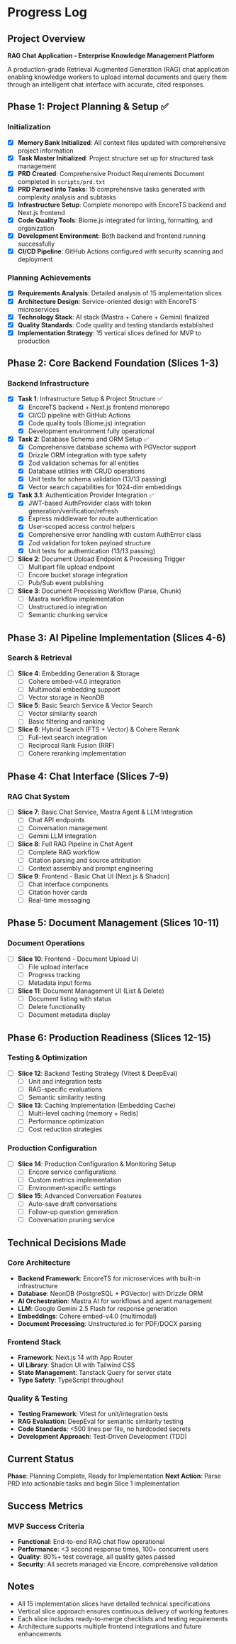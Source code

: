 # Progress Log

## Project Overview
**RAG Chat Application - Enterprise Knowledge Management Platform**

A production-grade Retrieval Augmented Generation (RAG) chat application enabling knowledge workers to upload internal documents and query them through an intelligent chat interface with accurate, cited responses.

## Phase 1: Project Planning & Setup ✅

### Initialization
- [x] **Memory Bank Initialized**: All context files updated with comprehensive project information
- [x] **Task Master Initialized**: Project structure set up for structured task management
- [x] **PRD Created**: Comprehensive Product Requirements Document completed in `scripts/prd.txt`
- [x] **PRD Parsed into Tasks**: 15 comprehensive tasks generated with complexity analysis and subtasks
- [x] **Infrastructure Setup**: Complete monorepo with EncoreTS backend and Next.js frontend
- [x] **Code Quality Tools**: Biome.js integrated for linting, formatting, and organization
- [x] **Development Environment**: Both backend and frontend running successfully
- [x] **CI/CD Pipeline**: GitHub Actions configured with security scanning and deployment

### Planning Achievements
- [x] **Requirements Analysis**: Detailed analysis of 15 implementation slices
- [x] **Architecture Design**: Service-oriented design with EncoreTS microservices
- [x] **Technology Stack**: AI stack (Mastra + Cohere + Gemini) finalized
- [x] **Quality Standards**: Code quality and testing standards established
- [x] **Implementation Strategy**: 15 vertical slices defined for MVP to production

## Phase 2: Core Backend Foundation (Slices 1-3)

### Backend Infrastructure
- [x] **Task 1**: Infrastructure Setup & Project Structure ✅
  - [x] EncoreTS backend + Next.js frontend monorepo
  - [x] CI/CD pipeline with GitHub Actions  
  - [x] Code quality tools (Biome.js) integration
  - [x] Development environment fully operational
- [x] **Task 2**: Database Schema and ORM Setup ✅
  - [x] Comprehensive database schema with PGVector support
  - [x] Drizzle ORM integration with type safety
  - [x] Zod validation schemas for all entities  
  - [x] Database utilities with CRUD operations
  - [x] Unit tests for schema validation (13/13 passing)
  - [x] Vector search capabilities for 1024-dim embeddings
- [x] **Task 3.1**: Authentication Provider Integration ✅
  - [x] JWT-based AuthProvider class with token generation/verification/refresh
  - [x] Express middleware for route authentication
  - [x] User-scoped access control helpers
  - [x] Comprehensive error handling with custom AuthError class
  - [x] Zod validation for token payload structure
  - [x] Unit tests for authentication (13/13 passing)
- [ ] **Slice 2**: Document Upload Endpoint & Processing Trigger
  - [ ] Multipart file upload endpoint
  - [ ] Encore bucket storage integration
  - [ ] Pub/Sub event publishing
- [ ] **Slice 3**: Document Processing Workflow (Parse, Chunk)
  - [ ] Mastra workflow implementation
  - [ ] Unstructured.io integration
  - [ ] Semantic chunking service

## Phase 3: AI Pipeline Implementation (Slices 4-6)

### Search & Retrieval
- [ ] **Slice 4**: Embedding Generation & Storage
  - [ ] Cohere embed-v4.0 integration
  - [ ] Multimodal embedding support
  - [ ] Vector storage in NeonDB
- [ ] **Slice 5**: Basic Search Service & Vector Search
  - [ ] Vector similarity search
  - [ ] Basic filtering and ranking
- [ ] **Slice 6**: Hybrid Search (FTS + Vector) & Cohere Rerank
  - [ ] Full-text search integration
  - [ ] Reciprocal Rank Fusion (RRF)
  - [ ] Cohere reranking implementation

## Phase 4: Chat Interface (Slices 7-9)

### RAG Chat System
- [ ] **Slice 7**: Basic Chat Service, Mastra Agent & LLM Integration
  - [ ] Chat API endpoints
  - [ ] Conversation management
  - [ ] Gemini LLM integration
- [ ] **Slice 8**: Full RAG Pipeline in Chat Agent
  - [ ] Complete RAG workflow
  - [ ] Citation parsing and source attribution
  - [ ] Context assembly and prompt engineering
- [ ] **Slice 9**: Frontend - Basic Chat UI (Next.js & Shadcn)
  - [ ] Chat interface components
  - [ ] Citation hover cards
  - [ ] Real-time messaging

## Phase 5: Document Management (Slices 10-11)

### Document Operations
- [ ] **Slice 10**: Frontend - Document Upload UI
  - [ ] File upload interface
  - [ ] Progress tracking
  - [ ] Metadata input forms
- [ ] **Slice 11**: Document Management UI (List & Delete)
  - [ ] Document listing with status
  - [ ] Delete functionality
  - [ ] Document metadata display

## Phase 6: Production Readiness (Slices 12-15)

### Testing & Optimization
- [ ] **Slice 12**: Backend Testing Strategy (Vitest & DeepEval)
  - [ ] Unit and integration tests
  - [ ] RAG-specific evaluations
  - [ ] Semantic similarity testing
- [ ] **Slice 13**: Caching Implementation (Embedding Cache)
  - [ ] Multi-level caching (memory + Redis)
  - [ ] Performance optimization
  - [ ] Cost reduction strategies

### Production Configuration
- [ ] **Slice 14**: Production Configuration & Monitoring Setup
  - [ ] Encore service configurations
  - [ ] Custom metrics implementation
  - [ ] Environment-specific settings
- [ ] **Slice 15**: Advanced Conversation Features
  - [ ] Auto-save draft conversations
  - [ ] Follow-up question generation
  - [ ] Conversation pruning service

## Technical Decisions Made

### Core Architecture
- **Backend Framework**: EncoreTS for microservices with built-in infrastructure
- **Database**: NeonDB (PostgreSQL + PGVector) with Drizzle ORM
- **AI Orchestration**: Mastra AI for workflows and agent management
- **LLM**: Google Gemini 2.5 Flash for response generation
- **Embeddings**: Cohere embed-v4.0 (multimodal)
- **Document Processing**: Unstructured.io for PDF/DOCX parsing

### Frontend Stack
- **Framework**: Next.js 14 with App Router
- **UI Library**: Shadcn UI with Tailwind CSS
- **State Management**: Tanstack Query for server state
- **Type Safety**: TypeScript throughout

### Quality & Testing
- **Testing Framework**: Vitest for unit/integration tests
- **RAG Evaluation**: DeepEval for semantic similarity testing
- **Code Standards**: <500 lines per file, no hardcoded secrets
- **Development Approach**: Test-Driven Development (TDD)

## Current Status
**Phase**: Planning Complete, Ready for Implementation
**Next Action**: Parse PRD into actionable tasks and begin Slice 1 implementation

## Success Metrics

### MVP Success Criteria
- **Functional**: End-to-end RAG chat flow operational
- **Performance**: <3 second response times, 100+ concurrent users
- **Quality**: 80%+ test coverage, all quality gates passed
- **Security**: All secrets managed via Encore, comprehensive validation

## Notes
- All 15 implementation slices have detailed technical specifications
- Vertical slice approach ensures continuous delivery of working features
- Each slice includes ready-to-merge checklists and testing requirements
- Architecture supports multiple frontend integrations and future enhancements
